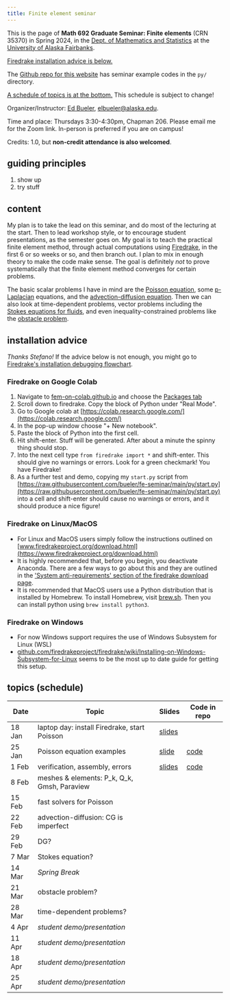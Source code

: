 ```yaml
---
title: Finite element seminar
---
```


This is the page of **Math 692 Graduate Seminar: Finite elements** (CRN 35370) in Spring 2024, in the [Dept. of Mathematics and Statistics](http://www.uaf.edu/dms/) at the [University of Alaska Fairbanks](http://www.uaf.edu/).

[Firedrake installation advice is below.](#installation)

The [Github repo for this website](https://github.com/bueler/fe-seminar) has seminar example codes in the `py/` directory.

[A schedule of topics is at the bottom.](#schedule)  This schedule is subject to change!

Organizer/Instructor: [Ed Bueler](http://bueler.github.io/), [elbueler@alaska.edu](mailto:elbueler@alaska.edu).

Time and place: Thursdays 3:30-4:30pm, Chapman 206.  Please email me for the Zoom link.  In-person is preferred if you are on campus!

Credits: 1.0, but **non-credit attendance is also welcomed**.

## guiding principles

1. show up
2. try stuff

## content

My plan is to take the lead on this seminar, and do most of the lecturing at the start.  Then to lead workshop style, or to encourage student presentations, as the semester goes on.  My goal is to teach the practical finite element method, through actual computations using [Firedrake](https://www.firedrakeproject.org/), in the first 6 or so weeks or so, and then branch out.  I plan to mix in enough theory to make the code make sense.  The goal is definitely _not_ to prove systematically that the finite element method converges for certain problems.

The basic scalar problems I have in mind are the [Poisson equation](https://en.wikipedia.org/wiki/Poisson%27s_equation), some [p-Laplacian](https://en.wikipedia.org/wiki/P-Laplacian) equations, and the [advection-diffusion equation](https://en.wikipedia.org/wiki/Convection%E2%80%93diffusion_equation).  Then we can also look at time-dependent problems, vector problems including the [Stokes equations for fluids](https://en.wikipedia.org/wiki/Stokes_flow), and even inequality-constrained problems like the [obstacle problem](https://en.wikipedia.org/wiki/Obstacle_problem).

## <a id="installation"></a> installation advice

<i>Thanks Stefano!</i>  If the advice below is not enough, you might go to [Firedrake's installation debugging flowchart](https://www.firedrakeproject.org/download.html#debugging-install-problems).

### Firedrake on Google Colab

1. Navigate to [fem-on-colab.github.io](https://fem-on-colab.github.io/) and choose the [Packages tab](https://fem-on-colab.github.io/packages.html)
2. Scroll down to firedrake.  Copy the block of Python under "Real Mode".
3. Go to Google colab at [https://colab.research.google.com/](https://colab.research.google.com/)
4. In the pop-up window choose "+ New notebook".
4. Paste the block of Python into the first cell.
6. Hit shift-enter.  Stuff will be generated. After about a minute the spinny thing should stop.
7. Into the next cell type `from firedrake import *` and shift-enter.  This should give no warnings or errors.  Look for a green checkmark!  You have Firedrake!
8. As a further test and demo, copying my `start.py` script from [https://raw.githubusercontent.com/bueler/fe-seminar/main/py/start.py](https://raw.githubusercontent.com/bueler/fe-seminar/main/py/start.py) into a cell and shift-enter should cause no warnings or errors, and it should produce a nice figure!

### Firedrake on Linux/MacOS
 - For Linux and MacOS users simply follow the instructions outlined on [www.firedrakeproject.org/download.html](https://www.firedrakeproject.org/download.html)
 - It is highly recommended that, before you begin, you deactivate Anaconda. There are a few ways to go about this and they are outlined in the ['System anti-requirements' section of the firedrake download page](https://www.firedrakeproject.org/download.html#system-anti-requirements).
 - It is recommended that MacOS users use a Python distribution that is installed by Homebrew. To install Homebrew, visit [brew.sh](https://brew.sh/). Then you can install python using `brew install python3`.

### Firedrake on Windows
 - For now Windows support requires the use of Windows Subsystem for Linux (WSL)
 - [github.com/firedrakeproject/firedrake/wiki/Installing-on-Windows-Subsystem-for-Linux](https://github.com/firedrakeproject/firedrake/wiki/Installing-on-Windows-Subsystem-for-Linux) seems to be the most up to date guide for getting this setup.

## <a id="schedule"></a> topics (schedule)

| Date   | Topic | Slides | Code in repo |
|--------|-------|--------|--------------|
| 18 Jan | laptop day: install Firedrake, start Poisson | [slides](slides/18jan.pdf)
| 25 Jan | Poisson equation examples | [slide](py/25jan/poisson.pdf) | [code](https://github.com/bueler/fe-seminar/tree/main/py/25jan)
|  1 Feb | verification, assembly, errors | [slides](slides/1feb.pdf) | [code](https://github.com/bueler/fe-seminar/tree/main/py/1feb)
|  8 Feb | meshes & elements: P_k, Q_k, Gmsh, Paraview |
| 15 Feb | fast solvers for Poisson |
| 22 Feb | advection-diffusion: CG is imperfect |
| 29 Feb | DG? |
|  7 Mar | Stokes equation? |
| 14 Mar | _Spring Break_ |
| 21 Mar | obstacle problem? |
| 28 Mar | time-dependent problems? |
|  4 Apr | _student demo/presentation_ |
| 11 Apr | _student demo/presentation_ |
| 18 Apr | _student demo/presentation_ |
| 25 Apr | _student demo/presentation_ |
